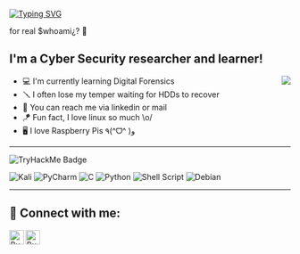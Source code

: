 [![Typing SVG](https://readme-typing-svg.demolab.com?font=IBM&size=23&pause=1700&color=19E96A&background=122ABB00&multiline=true&random=false&width=500&height=80&lines=Hello+There!++I'm+Burak+*-*;a.k.a+Burockoly)](https://git.io/typing-svg)


for real $whoami¿? :owl:

## I'm a Cyber Security researcher and learner!
<img align="right" src="https://github.com/raghavk16/raghavk16/blob/master/coderman.gif" />

- :computer: I'm currently learning Digital Forensics 
- :screwdriver: I often lose my temper waiting for HDDs to recover
- :file_folder: You can reach me via linkedin or mail
- :kite: Fun fact, I love linux so much  \o/
- :desktop_computer: I love Raspberry Pis   ٩(^ᗜ^ )و

---


![TryHackMe Badge](https://tryhackme-badges.s3.amazonaws.com/Burockoly.png)


![Kali](https://img.shields.io/badge/Kali-268BEE?style=for-the-badge&logo=kalilinux&logoColor=white)
![PyCharm](https://img.shields.io/badge/pycharm-143?style=for-the-badge&logo=pycharm&logoColor=black&color=black&labelColor=green)
![C](https://img.shields.io/badge/c-%2300599C.svg?style=for-the-badge&logo=c&logoColor=white)
![Python](https://img.shields.io/badge/python-3670A0?style=for-the-badge&logo=python&logoColor=ffdd54)
![Shell Script](https://img.shields.io/badge/shell_script-%23121011.svg?style=for-the-badge&logo=gnu-bash&logoColor=white)
![Debian](https://img.shields.io/badge/Debian-D70A53?style=for-the-badge&logo=debian&logoColor=white)

---

<h2> 🤳 Connect with me:</h2>

[<img align="left" alt="Burockoly | LinkedIn" width="26px" src="https://cdn.jsdelivr.net/npm/simple-icons@v3/icons/linkedin.svg" />][linkedin]
[<img align="left" alt="Burockoly | TryHackMe" width="26px" src="https://cdn.jsdelivr.net/npm/simple-icons@11.1.0/icons/tryhackme.svg" />][tryhackme]

<!--
**Burockoly/burockoly** is a ✨ _special_ ✨ repository because its `README.md` (this file) appears on your GitHub profile.

Here are some ideas to get you started:

- 🔭 I’m currently working on ...
- 🌱 I’m currently learning ...
- 👯 I’m looking to collaborate on ...
- 🤔 I’m looking for help with ...
- 💬 Ask me about ...
- 📫 How to reach me: ...
- 😄 Pronouns: ...
- ⚡ Fun fact: ...

## Description
At the age of 12, I recovered my first HDD with the first computer I assembled. Since then I'm in love with hardware.
Than I met with Cyber Security, now I love them both. :)

-->

[linkedin]: https://www.linkedin.com/in/Burockoly/
[tryhackme]: https://tryhackme.com/p/burockoly
